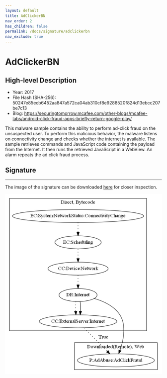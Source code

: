 ```yaml
---
layout: default
title: AdClickerBN
nav_order: 2
has_children: false
permalink: /docs/signature/adclickerbn
nav_exclude: true
---
```


# AdClickerBN

## High-level Description

* Year: 2017
* File Hash (SHA-256): 50247e85ecb6452aa847a572ca04ab310cf8e9288520f824d13ebcc207be7c13
* Blog: https://securingtomorrow.mcafee.com/other-blogs/mcafee-labs/android-click-fraud-apps-briefly-return-google-play/

This malware sample contains the ability to perform ad-click fraud on the unsuspected user. To perform this malicious behavior, the malware listens on connectivity change and checks whether the internet is available. The sample retrieves commands and JavaScript code containing the payload from the Internet. It then runs the retrieved JavaScript in a WebView. An alarm repeats the ad click fraud process.

## Signature
---

The image of the signature can be downloaded [here](../../img/signatures/AdClickerBN.png) for closer inspection.

![](../../img/signatures/AdClickerBN.png)